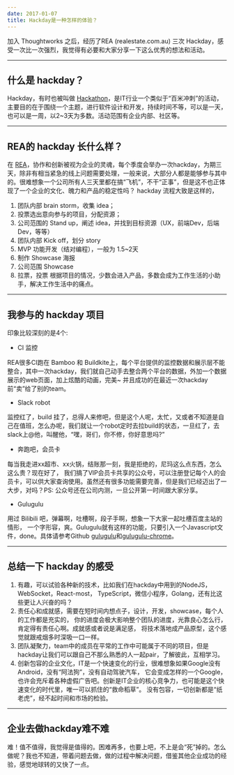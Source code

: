 ```yaml
---
date: 2017-01-07
title: Hackday是一种怎样的体验？
---
```


加入 Thoughtworks 之后，经历了REA (realestate.com.au) 三次 Hackday，感受一次比一次强烈，我觉得有必要和大家分享一下这么优秀的想法和活动。

---

## 什么是 hackday？
Hackday，有时也被叫做 [Hackathon](https://en.wikipedia.org/wiki/Hackathon)，是IT行业一个类似于“百米冲刺”的活动，主要目的在于围绕一个主题，进行软件设计和开发，持续时间不等，可以是一天，也可以是一周，以2~3天为多数。活动范围有企业内部、社区等。

---

## REA的 hackday 长什么样？
在 [REA](http://hackday.realestate.com.au/what-is-hack-day/)，协作和创新被视为企业的灵魂，每个季度会举办一次hackday，为期三天，除非有相当紧急的线上问题需要处理，一般来说，大部分人都是能够参与其中的。很难想象一个公司所有人三天里都在搞“飞机”，不干“正事”，但是这不也正体现了一个企业的文化、魄力和产品的稳定性吗？
hackday 流程大致是这样的，

1. 团队内部 brain storm，收集 idea；
2. 投票选出意向参与的项目，分配资源；
3. 公司范围的 Stand up，阐述 idea，并找到目标资源（UX，前端Dev，后端Dev，等等）
4. 团队内部 Kick off，划分 story
5. MVP 功能开发（结对编程），一般为 1.5~2天
6. 制作 Showcase 海报
7. 公司范围 Showcase
8. 拉票，投票
根据项目的情况，少数会进入产品，多数会成为工作生活的小助手，解决工作生活中的痛点。

---

## 我参与的 hackday 项目
印象比较深刻的是4个:

- CI 监控

REA很多CI跑在 Bamboo 和 Buildkite上，每个平台提供的监控数据和展示层不能整合，其中一次hackday，我们就自己动手去整合两个平台的数据，外加一个数据展示的web页面，加上炫酷的动画，完美~ 并且成功的在最近一次hackday前“卖”给了别的team。

- Slack robot

监控红了，build 挂了，总得人来修吧，但是这个人呢，太忙，又或者不知道是自己在值班，怎么办呢，我们就让一个robot定时去拉build的状态，一旦红了，去slack上@他，叫醒他，“嘿，哥们，你不修，你好意思吗?”

- 奔跑吧，会员卡

每当我走进xx超市、xx火锅，结账那一刻，我是拒绝的，尼玛这么点东西，怎么这么贵？现在好了，
我们搞了VIP会员卡共享的公众号，可以注册登记每个人的会员卡，可以供大家查询使用。虽然还有很多功能需要完善，但是我们已经迈出了一大步，对吗？PS: 公众号还在公司内测，一旦公开第一时间跟大家分享。

- Gulugulu

用过 Bilibili 吧，弹幕啊，吐槽啊，段子手啊，想象一下大家一起吐槽百度主站的情形，
一个字形容，爽。Gulugulu就有这样的功能，只要引入一个Javascript文件，done。具体请参考Github [gulugulu](https://github.com/jcouyang/gulugulu/)和[gulugulu-chrome](https://github.com/dashengSun/gulugulu-chrome)。

---

## 总结一下 hackday 的感受

1. 有趣，可以试验各种新的技术，比如我们在hackday中用到的NodeJS，WebSocket，React-most，
TypeScript，微信小程序，Golang，还有比这些更让人兴奋的吗？
2. 责任心和成就感，需要在短时间内想点子，设计，开发，showcase，每个人的工作都是充实的，
你的进度会极大影响整个团队的进度，光靠良心怎么行，肯定得有责任心啊。成就感或者说是满足感，
将技术落地成产品原型，这个感觉就跟戒烟多时深吸一口一样。
3. 团队凝聚力，team中的成员在平常的工作中可能属于不同的项目，但是hackday让我们可以跟自己不那么熟悉的人一起pair，了解彼此，互相学习。
4. 创新包容的企业文化，IT是一个快速变化的行业，很难想象如果Google没有Android，没有“阿法狗”，没有自动驾驶汽车，
它会变成怎样的一个Google，也许会充斥着各种虚假广告吧。创新是IT企业的核心竞争力，也可能是这个快速变化的时代里，唯一可以抓住的“救命稻草”。
没有包容，一切创新都是“纸老虎”，经不起时间和市场的检验。

---

## 企业去做hackday难不难

难！值不值得，我觉得是值得的。困难再多，也要上吧，不上是会“死”掉的。怎么做呢？我也不知道，带着问题去做，做的过程中解决问题，借鉴其他企业成功的经验，感觉地球转的又快了一点。
